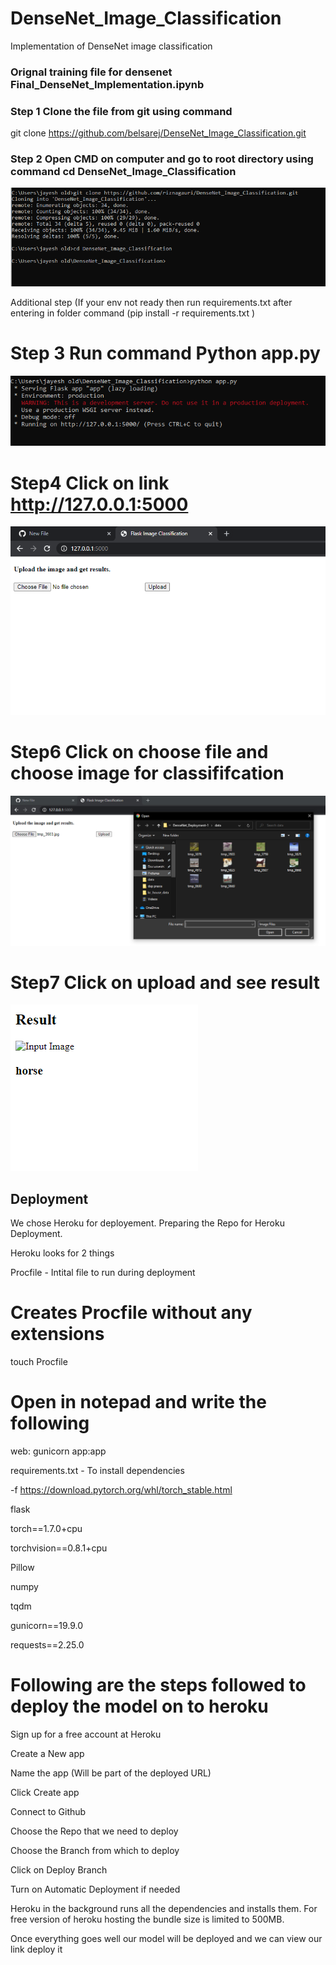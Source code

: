 # DenseNet_Image_Classification
Implementation of DenseNet image classification

### Orignal training file for densenet Final_DenseNet_Implementation.ipynb

### Step 1 Clone the file from git using command 

git clone https://github.com/belsarej/DenseNet_Image_Classification.git

### Step 2 Open CMD on computer and go to root directory using command cd DenseNet_Image_Classification

![](https://github.com/belsarej/DenseNet_Image_Classification/blob/main/data/de%201%20screenshot.PNG)

Additional step (If your env not ready then run requirements.txt after entering in folder command (pip install -r requirements.txt )

# Step 3 Run command Python app.py

![](https://github.com/belsarej/DenseNet_Image_Classification/blob/main/data/ds%202.PNG)

# Step4 Click on link http://127.0.0.1:5000


![](https://github.com/belsarej/DenseNet_Image_Classification/blob/main/data/ds2.PNG)


# Step6  Click on choose file and choose image for classififcation


![](https://github.com/belsarej/DenseNet_Image_Classification/blob/main/data/ds3.PNG)



# Step7  Click on upload and see result 


![](https://github.com/belsarej/DenseNet_Image_Classification/blob/main/data/Capture.PNG)

## Deployment

We chose Heroku for deployement. Preparing the Repo for Heroku Deployment.

Heroku looks for 2 things

Procfile - Intital file to run during deployment

# Creates Procfile without any extensions

touch Procfile

# Open in notepad and write the following

web: gunicorn app:app

requirements.txt - To install dependencies


-f https://download.pytorch.org/whl/torch_stable.html

flask

torch==1.7.0+cpu

torchvision==0.8.1+cpu

Pillow

numpy

tqdm

gunicorn==19.9.0

requests==2.25.0

# Following are the steps followed to deploy the model on to heroku

Sign up for a free account at Heroku

Create a New app

Name the app (Will be part of the deployed URL)

Click Create app

Connect to Github

Choose the Repo that we need to deploy

Choose the Branch from which to deploy

Click on Deploy Branch

Turn on Automatic Deployment if needed

Heroku in the background runs all the dependencies and installs them. For free version of heroku hosting the bundle size is limited to 500MB.

Once everything goes well our model will be deployed and we can view our link deploy it
